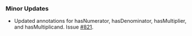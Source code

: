 ### Minor Updates

- Updated annotations for hasNumerator, hasDenominator, hasMultiplier, and hasMultiplicand. Issue [#821](https://github.com/semanticarts/gist/issues/821).
